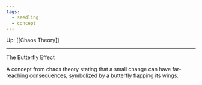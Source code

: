 ```yaml
---
tags:
  - seedling
  - concept
---
```

Up: [[Chaos Theory]]

---

The Butterfly Effect

A concept from chaos theory stating that a small change can have far-reaching consequences, symbolized by a butterfly flapping its wings.